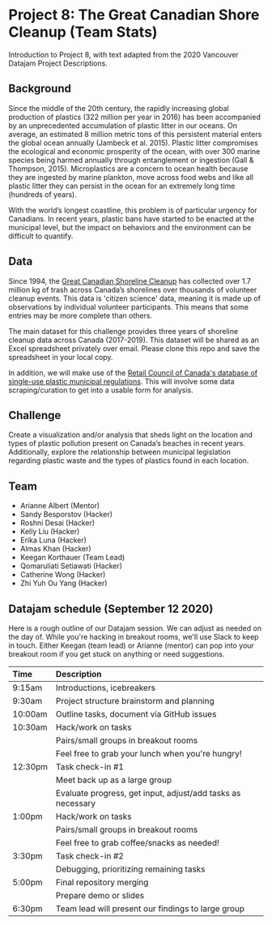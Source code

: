 # Project 8: The Great Canadian Shore Cleanup (Team Stats)

Introduction to Project 8, with text adapted from the 2020 Vancouver Datajam Project Descriptions.

## Background

Since the middle of the 20th century, the rapidly increasing global production of
plastics (322 million per year in 2016) has been accompanied by an unprecedented accumulation of plastic litter in our oceans. On average, an estimated 8 million metric tons of this persistent material enters the global ocean annually (Jambeck et al. 2015). Plastic litter compromises the ecological and economic prosperity of the ocean, with over 300 marine species being harmed annually through entanglement or ingestion (Gall & Thompson, 2015). Microplastics are a concern to ocean health because they are ingested by marine plankton, move across food webs and like all plastic litter they can persist in the ocean for an extremely long time (hundreds of years).

With the world’s longest coastline, this problem is of particular urgency for Canadians. In recent years, plastic bans have started to be enacted at the municipal level, but the impact on behaviors and the environment can be difficult to quantify.


## Data

Since 1994, the [Great Canadian Shoreline Cleanup](https://www.shorelinecleanup.ca/) has collected over 1.7 million kg of trash across Canada’s shorelines over thousands of volunteer cleanup events. This data is 'citizen science' data, meaning it is made up of observations by individual volunteer participants. This means that some entries may be more complete than others.

The main dataset for this challenge provides three years of shoreline cleanup data across Canada (2017-2019). This dataset will be shared as an Excel spreadsheet privately over email. Please clone this repo and save the spreadsheet in your local copy.

In addition, we will make use of the [Retail Council of Canada's database of single-use plastic municipal regulations](https://www.retailcouncil.org/regulations-and-bylaws-on-shopping-bags-in-canada/). This will involve some data scraping/curation to get into a usable form for analysis. 

## Challenge

Create a visualization and/or analysis that sheds light on the location and types of plastic pollution present on Canada’s beaches in recent years. Additionally, explore the relationship between municipal legislation regarding plastic waste and the types of plastics found in each location.

## Team

* Arianne Albert (Mentor)
* Sandy Besporstov (Hacker)
* Roshni Desai (Hacker)
* Kelly Liu (Hacker)
* Erika Luna (Hacker)
* Almas Khan (Hacker)
* Keegan Korthauer (Team Lead)
* Qomaruliati Setiawati (Hacker)
* Catherine Wong (Hacker)
* Zhi Yuh Ou Yang (Hacker)

## Datajam schedule (September 12 2020)

Here is a rough outline of our Datajam session. We can adjust as needed on the day of. While you're hacking in breakout rooms, we'll use Slack to keep in touch. Either Keegan (team lead) or Arianne (mentor) can pop into your breakout room if you get stuck on anything or need suggestions.

| Time  | Description  | 
| :------------- | :---------- |
| 9:15am  | Introductions, icebreakers  |
| 9:30am  | Project structure brainstorm and planning  |
| 10:00am  | Outline tasks, document via GitHub issues  |
| 10:30am  | Hack/work on tasks |
|   | Pairs/small groups in breakout rooms  |
|   | Feel free to grab your lunch when you're hungry!  |
| 12:30pm  | Task check-in #1  |
|   | Meet back up as a large group |
|   | Evaluate progress, get input, adjust/add tasks as necessary  |
| 1:00pm  | Hack/work on tasks |
|   | Pairs/small groups in breakout rooms  |
|   | Feel free to grab coffee/snacks as needed!  |
| 3:30pm | Task check-in #2 |
|   | Debugging, prioritizing remaining tasks  |
| 5:00pm | Final repository merging |
|   | Prepare demo or slides  |
| 6:30pm | Team lead will present our findings to large group  |


